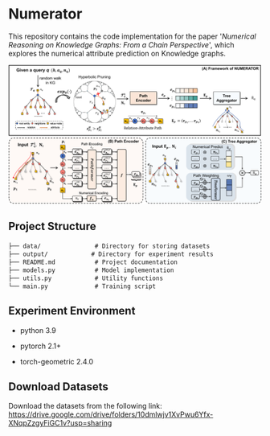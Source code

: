 # Numerator

This repository contains the code implementation for the paper '*Numerical Reasoning on Knowledge Graphs: From a Chain Perspective*', which explores the numerical attribute prediction on Knowledge graphs.

![image](numerator.png)

## Project Structure
```
├── data/               # Directory for storing datasets
├── output/            # Directory for experiment results
├── README.md           # Project documentation
├── models.py           # Model implementation
├── utils.py            # Utility functions
└── main.py             # Training script
```

## Experiment Environment

- python 3.9

- pytorch 2.1+

- torch-geometric 2.4.0


## Download Datasets

Download the datasets from the following link: https://drive.google.com/drive/folders/10dmlwjv1XvPwu6Yfx-XNqpZzgyFiGC1v?usp=sharing
